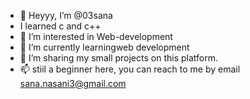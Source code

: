- 👋 Heyyy, I’m @03sana
- I learned c and c++
- 👀 I’m interested in Web-development 
- 🌱 I’m currently learningweb development
- 💞️ I’m sharing my small projects on this platform.
- 📫 stiil a beginner here, you can reach to me by email sana.nasani3@gmail.com

<!---
03sana/03sana is a ✨ special ✨ repository because its `README.md` (this file) appears on your GitHub profile.
You can click the Preview link to take a look at your changes.
--->

